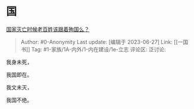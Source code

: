# 国
[国家灭亡时候老百姓该跟着殉国么？](https://www.zhihu.com/question/608140425/answer/3092959986)

> Author: #0-Anonymity
> Last update: [编辑于 2023-06-27]
> Link: [[一国书]]
> Tag: #1-家族/1A-内外/1-内在建设/1e-立志
> 评论区:
> 泛讨论:

我身未死，

我国即在。

我文未灭，

我国不绝。

